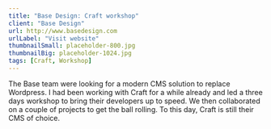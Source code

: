 ```yaml
---
title: "Base Design: Craft workshop"
client: "Base Design"
url: http://www.basedesign.com
urlLabel: "Visit website"
thumbnailSmall: placeholder-800.jpg
thumbnailBig: placeholder-1024.jpg
tags: [Craft, Workshop]
---
```


The Base team were looking for a modern CMS solution to replace Wordpress. I had been working with Craft for a while already and led a three days workshop to bring their developers up to speed. We then collaborated on a couple of projects to get the ball rolling. To this day, Craft is still their CMS of choice.

